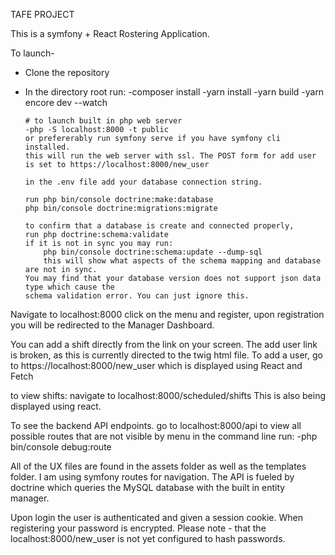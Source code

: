 TAFE PROJECT

This is a symfony + React Rostering Application.

To launch-

- Clone the repository
- In the directory root run:
      -composer install
      -yarn install
      -yarn build
      -yarn encore dev --watch
      
      # to launch built in php web server
      -php -S localhost:8000 -t public
      or prefererably run symfony serve if you have symfony cli installed.
      this will run the web server with ssl. The POST form for add user is set to https://localhost:8000/new_user
      
      in the .env file add your database connection string.
      
      run php bin/console doctrine:make:database
      php bin/console doctrine:migrations:migrate
      
      to confirm that a database is create and connected properly,
      run php doctrine:schema:validate
      if it is not in sync you may run:
          php bin/console doctrine:schema:update --dump-sql
          this will show what aspects of the schema mapping and database are not in sync.
      You may find that your database version does not support json data type which cause the 
      schema validation error. You can just ignore this.
      
 Navigate to localhost:8000
 click on the menu and register,
 upon registration you will be redirected to the Manager Dashboard.
 
 You can add a shift directly from the link on your screen. 
 The add user link is broken, as this is currently directed to the twig html file.
 To add a user, go to https://localhost:8000/new_user which is displayed using React and Fetch
 
 to view shifts: navigate to localhost:8000/scheduled/shifts
 This is also being displayed using react.
 
 To see the backend API endpoints. go to localhost:8000/api
 to view all possible routes that are not visible by menu in the command line run: 
    -php bin/console debug:route
 
 All of the UX files are found in the assets folder as well as the templates folder.
 I am using symfony routes for navigation. The API is fueled by doctrine which queries the MySQL database
 with the built in entity manager. 
 
 Upon login the user is authenticated and given a session cookie.
 When registering your password is encrypted. Please note - that the localhost:8000/new_user is not yet configured
 to hash passwords. 
 
